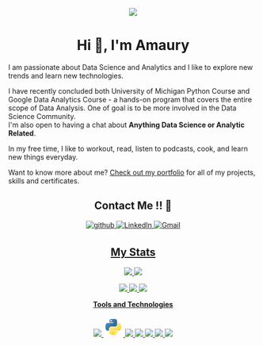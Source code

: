 <!--
**MSThedox/MSThedox** is a ✨ _special_ ✨ repository because its `README.md` (this file) appears on your GitHub profile.

Here are some ideas to get you started:

- 🔭 I’m currently working on ...
- 🌱 I’m currently learning ...
- 👯 I’m looking to collaborate on ...
- 🤔 I’m looking for help with ...
- 💬 Ask me about ...
- 📫 How to reach me: ...
- 😄 Pronouns: ...
- ⚡ Fun fact: ...
--> 

<p align="center">
 <img height="350px" src="https://images-wixmp-ed30a86b8c4ca887773594c2.wixmp.com/f/c83c004e-1370-4756-88e5-4071de797088/ddjk36s-36e736ed-a3f5-4ead-bc5a-2055ad79d8a7.gif?token=eyJ0eXAiOiJKV1QiLCJhbGciOiJIUzI1NiJ9.eyJzdWIiOiJ1cm46YXBwOjdlMGQxODg5ODIyNjQzNzNhNWYwZDQxNWVhMGQyNmUwIiwiaXNzIjoidXJuOmFwcDo3ZTBkMTg4OTgyMjY0MzczYTVmMGQ0MTVlYTBkMjZlMCIsIm9iaiI6W1t7InBhdGgiOiJcL2ZcL2M4M2MwMDRlLTEzNzAtNDc1Ni04OGU1LTQwNzFkZTc5NzA4OFwvZGRqazM2cy0zNmU3MzZlZC1hM2Y1LTRlYWQtYmM1YS0yMDU1YWQ3OWQ4YTcuZ2lmIn1dXSwiYXVkIjpbInVybjpzZXJ2aWNlOmZpbGUuZG93bmxvYWQiXX0.pgxwYJcrj6fKZmowAdX5HbdvaHWItqxLpSim41_sgC4"> 
 </p>
 
 <h1 align="center">Hi 👋, I'm Amaury</h1
 <p align="center"> I am passionate about Data Science and Analytics and I like to explore new trends and learn new technologies. 

I have recently concluded both University of Michigan Python Course and Google Data Analytics Course - a hands-on program that covers the entire scope of Data Analysis.
One of goal is to be more involved in the Data Science Community.
<br>I'm also open to having a chat about **Anything Data Science or Analytic Related**.
</br>

In my free time, I like to workout, read, listen to podcasts, cook, and learn new things everyday.

Want to know more about me? [Check out my portfolio](https://www.abdulfarhan.com/) for all of my projects, skills and certificates.
 </p>
 
 <h2 align="center">Contact Me !! 🤝</h2> 

<p align="center">
<a href="https://github.com/MSThedox" target="_blank">
<img src=https://img.shields.io/badge/github-%2324292e.svg?&style=for-the-badge&logo=github&logoColor=white alt=github style="margin-bottom: 5px;" />
</a>
<a href="https://www.linkedin.com/in/amaury-pasgrimaud/" target="_blank">
<img alt="LinkedIn" src="https://img.shields.io/badge/linkedin%20-%230077B5.svg?&style=for-the-badge&logo=linkedin&logoColor=white"/>
</a>
<a href="mailto:amaury.pasg@gmail.com">
<img alt="Gmail" src="https://img.shields.io/badge/Gmail-D14836?style=for-the-badge&logo=gmail&logoColor=white" />
</p> 
     
<h2 align="center">My Stats</h2>
<p align="center">
 <img width="48%" src="https://github-readme-stats.vercel.app/api?username=MSThedox&count_private=true&show_icons=true&theme=radical">
      <img  width="48%" src="https://github-readme-streak-stats.herokuapp.com/?user=MSThedox&theme=radical" />
</p>

<p align="center">
 <img width="200px"src="https://i.dlpng.com/static/png/7039439_preview.png">
 <img width="400px" src="https://github-readme-stats.vercel.app/api/top-langs/?username=MST&layout=compact&theme=radical&custom_title=Languages" /> 
 <img width="200px"src="https://i.dlpng.com/static/png/7039439_preview.png">
</p>

<p align="center">
 <b>Tools and Technologies</b>
 <br>
 <br>
 
 <img width="40px" src="https://upload.wikimedia.org/wikipedia/commons/thumb/2/2d/Visual_Studio_Code_1.18_icon.svg/1028px-Visual_Studio_Code_1.18_icon.svg.png" />
 <img width="40px" src="https://raw.githubusercontent.com/devicons/devicon/master/icons/python/python-original.svg" />
 <img width="40px" src="https://camo.githubusercontent.com/fbfcb9e3dc648adc93bef37c718db16c52f617ad055a26de6dc3c21865c3321d/68747470733a2f2f7777772e766563746f726c6f676f2e7a6f6e652f6c6f676f732f6769742d73636d2f6769742d73636d2d69636f6e2e737667" />
 <img width="50px" src="https://upload.wikimedia.org/wikipedia/commons/thumb/1/1b/R_logo.svg/1280px-R_logo.svg.png" />
 <img width="40px" src="https://upload.wikimedia.org/wikipedia/commons/thumb/3/34/Microsoft_Office_Excel_%282019%E2%80%93present%29.svg/2203px-Microsoft_Office_Excel_%282019%E2%80%93present%29.svg.png" />
 <img width="65px" src="https://upload.wikimedia.org/wikipedia/fr/thumb/6/62/MySQL.svg/1200px-MySQL.svg.png" />
 <img width="65px" src="https://logos-world.net/wp-content/uploads/2021/10/Tableau-Emblem.png" />


 <br>
 <br>
